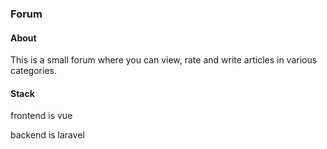 
### Forum 

#### About
This is a small forum where you can view, rate and write articles in various categories.

#### Stack
frontend is vue

backend is laravel

